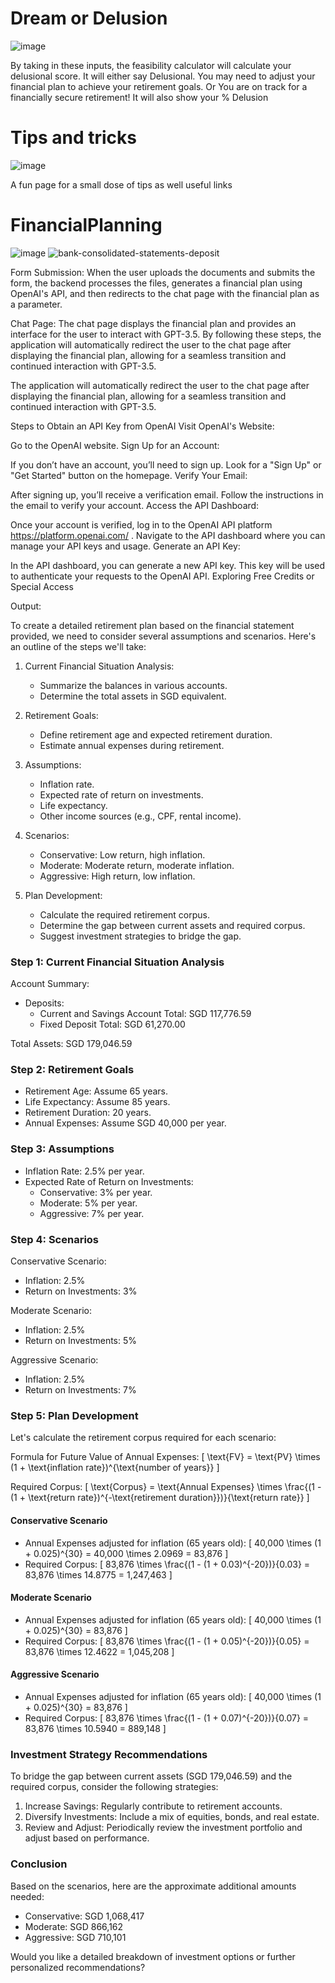 # Dream or Delusion

![image](https://github.com/NguiWeily/FinancialPlanning/assets/64390744/2f07e52d-4a46-4db1-aade-ab79dc36054a)

By taking in these inputs, the feasibility calculator will calculate your delusional score. 
It will either say Delusional. You may need to adjust your financial plan to achieve your retirement goals. Or You are on track for a financially secure retirement!
It will also show your % Delusion

# Tips and tricks

![image](https://github.com/NguiWeily/FinancialPlanning/assets/64390744/ba22ca7c-7ca1-487f-9dd0-71f363c8b3a6)

A fun page for a small dose of tips as well useful links

# FinancialPlanning
![image](https://github.com/NguiWeily/FinancialPlanning/assets/111359787/187d8c50-5871-4f4a-8129-9c91dd6be37b)
![bank-consolidated-statements-deposit](https://github.com/NguiWeily/FinancialPlanning/assets/111359787/447bec2d-8292-4fb3-ba8f-a47209e6af6d)

Form Submission: When the user uploads the documents and submits the form, the backend processes the files, generates a financial plan using OpenAI's API, and then redirects to the chat page with the financial plan as a parameter.

Chat Page: The chat page displays the financial plan and provides an interface for the user to interact with GPT-3.5.
By following these steps, the application will automatically redirect the user to the chat page after displaying the financial plan, allowing for a seamless transition and continued interaction with GPT-3.5.

The application will automatically redirect the user to the chat page after displaying the financial plan, allowing for a seamless transition and continued interaction with GPT-3.5.

Steps to Obtain an API Key from OpenAI
Visit OpenAI's Website:

Go to the OpenAI website.
Sign Up for an Account:

If you don’t have an account, you’ll need to sign up. Look for a "Sign Up" or "Get Started" button on the homepage.
Verify Your Email:

After signing up, you’ll receive a verification email. Follow the instructions in the email to verify your account.
Access the API Dashboard:

Once your account is verified, log in to the OpenAI API platform https://platform.openai.com/ .
Navigate to the API dashboard where you can manage your API keys and usage.
Generate an API Key:

In the API dashboard, you can generate a new API key. This key will be used to authenticate your requests to the OpenAI API.
Exploring Free Credits or Special Access

Output:

To create a detailed retirement plan based on the financial statement provided, we need to consider several assumptions and scenarios. Here's an outline of the steps we'll take:

1. Current Financial Situation Analysis:
    - Summarize the balances in various accounts.
    - Determine the total assets in SGD equivalent.

2. Retirement Goals:
    - Define retirement age and expected retirement duration.
    - Estimate annual expenses during retirement.

3. Assumptions:
    - Inflation rate.
    - Expected rate of return on investments.
    - Life expectancy.
    - Other income sources (e.g., CPF, rental income).

4. Scenarios:
    - Conservative: Low return, high inflation.
    - Moderate: Moderate return, moderate inflation.
    - Aggressive: High return, low inflation.

5. Plan Development:
    - Calculate the required retirement corpus.
    - Determine the gap between current assets and required corpus.
    - Suggest investment strategies to bridge the gap.

### Step 1: Current Financial Situation Analysis

Account Summary:

- Deposits:
  - Current and Savings Account Total: SGD 117,776.59
  - Fixed Deposit Total: SGD 61,270.00

Total Assets: SGD 179,046.59

### Step 2: Retirement Goals

- Retirement Age: Assume 65 years.
- Life Expectancy: Assume 85 years.
- Retirement Duration: 20 years.
- Annual Expenses: Assume SGD 40,000 per year.

### Step 3: Assumptions

- Inflation Rate: 2.5% per year.
- Expected Rate of Return on Investments:
  - Conservative: 3% per year.
  - Moderate: 5% per year.
  - Aggressive: 7% per year.

### Step 4: Scenarios

Conservative Scenario:
- Inflation: 2.5%
- Return on Investments: 3%

Moderate Scenario:
- Inflation: 2.5%
- Return on Investments: 5%

Aggressive Scenario:
- Inflation: 2.5%
- Return on Investments: 7%

### Step 5: Plan Development

Let's calculate the retirement corpus required for each scenario:

Formula for Future Value of Annual Expenses:
\[ \text{FV} = \text{PV} \times (1 + \text{inflation rate})^{\text{number of years}} \]

Required Corpus:
\[ \text{Corpus} = \text{Annual Expenses} \times \frac{(1 - (1 + \text{return rate})^{-\text{retirement duration}})}{\text{return rate}} \]

#### Conservative Scenario

- Annual Expenses adjusted for inflation (65 years old): 
\[ 40,000 \times (1 + 0.025)^{30} = 40,000 \times 2.0969 = 83,876 \]
- Required Corpus:
\[ 83,876 \times \frac{(1 - (1 + 0.03)^{-20})}{0.03} = 83,876 \times 14.8775 = 1,247,463 \]

#### Moderate Scenario

- Annual Expenses adjusted for inflation (65 years old): 
\[ 40,000 \times (1 + 0.025)^{30} = 83,876 \]
- Required Corpus:
\[ 83,876 \times \frac{(1 - (1 + 0.05)^{-20})}{0.05} = 83,876 \times 12.4622 = 1,045,208 \]

#### Aggressive Scenario

- Annual Expenses adjusted for inflation (65 years old): 
\[ 40,000 \times (1 + 0.025)^{30} = 83,876 \]
- Required Corpus:
\[ 83,876 \times \frac{(1 - (1 + 0.07)^{-20})}{0.07} = 83,876 \times 10.5940 = 889,148 \]

### Investment Strategy Recommendations

To bridge the gap between current assets (SGD 179,046.59) and the required corpus, consider the following strategies:

1. Increase Savings: Regularly contribute to retirement accounts.
2. Diversify Investments: Include a mix of equities, bonds, and real estate.
3. Review and Adjust: Periodically review the investment portfolio and adjust based on performance.

### Conclusion

Based on the scenarios, here are the approximate additional amounts needed:

- Conservative: SGD 1,068,417
- Moderate: SGD 866,162
- Aggressive: SGD 710,101

Would you like a detailed breakdown of investment options or further personalized recommendations?
